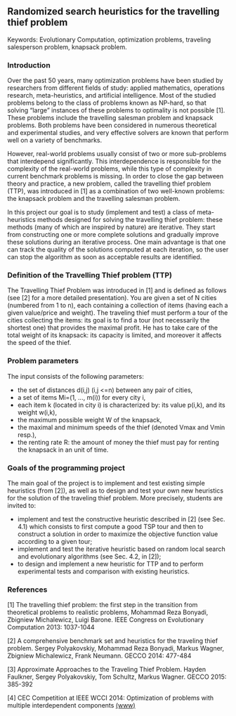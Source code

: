 ## Randomized search heuristics for the travelling thief problem

Keywords: Evolutionary Computation, optimization problems, traveling salesperson problem, knapsack problem.

### Introduction

Over the past 50 years, many optimization problems have been studied by researchers from different fields of study: applied mathematics, operations research, meta-heuristics, and artificial intelligence. Most of the studied problems belong to the class of problems known as NP-hard, so that solving “large” instances of these problems to optimality is not possible [1]. These problems include the travelling salesman problem and knapsack problems. Both problems have been considered in numerous theoretical and experimental studies, and very effective solvers are known that perform well on a variety of benchmarks.

However, real-world problems usually consist of two or more sub-problems that interdepend significantly. This interdependence is responsible for the complexity of the real-world problems, while this type of complexity in current benchmark problems is missing. In order to close the gap between theory and practice, a new problem, called the travelling thief problem (TTP), was introduced in [1] as a combination of two well-known problems: the knapsack problem and the travelling salesman problem.

In this project our goal is to study (implement and test) a class of meta-heuristics methods designed for solving the travelling thief problem: these methods (many of which are inspired by nature) are iterative. They start from constructing one or more complete solutions and gradually improve these solutions during an iterative process. One main advantage is that one can track the quality of the solutions computed at each iteration, so the user can stop the algorithm as soon as acceptable results are identified.

### Definition of the Travelling Thief problem (TTP)

The Travelling Thief Problem was introduced in [1] and is defined as follows (see [2] for a more detailed presentation). You are given a set of N cities (numbered from 1 to n), each containing a collection of items (having each a given value/price and weight). The traveling thief must perform a tour of the cities collecting the items: its goal is to find a tour (not necessarily the shortest one) that provides the maximal profit. He has to take care of the total weight of its knapsack: its capacity is limited, and moreover it affects the speed of the thief.

### Problem parameters

The input consists of the following parameters:

- the set of distances d(i,j) (i,j <=n) between any pair of cities,
- a set of items Mi=(1, ..., m(i)) for every city i,
- each item k (located in city i) is characterized by: its value p(i,k), and its weight w(i,k),
- the maximum possible weight W of the knapsack,
- the maximal and minimum speeds of the thief (denoted Vmax and Vmin resp.),
- the renting rate R: the amount of money the thief must pay for renting the knapsack in an unit of time.

### Goals of the programming project

The main goal of the project is to implement and test existing simple heuristics (from [2]), as well as to design and test your own new heuristics for the solution of the traveling thief problem. More precisely, students are invited to:

- implement and test the constructive heuristic described in [2] (see Sec. 4.1) which consists to first compute a good TSP tour and then to construct a solution in order to maximize the objective function value according to a given tour;
- implement and test the iterative heuristic based on random local search and evolutionary algorithms (see Sec. 4.2, in [2]);
- to design and implement a new heuristic for TTP and to perform experimental tests and comparison with existing heuristics.
 
### References

[1] The travelling thief problem: the first step in the transition from theoretical problems to realistic problems, Mohammad Reza Bonyadi, Zbigniew Michalewicz, Luigi Barone. IEEE Congress on Evolutionary Computation 2013: 1037-1044

[2] A comprehensive benchmark set and heuristics for the traveling thief problem. Sergey Polyakovskiy, Mohammad Reza Bonyadi, Markus Wagner, Zbigniew Michalewicz, Frank Neumann. GECCO 2014: 477-484

[3] Approximate Approaches to the Traveling Thief Problem. Hayden Faulkner, Sergey Polyakovskiy, Tom Schultz, Markus Wagner. GECCO 2015: 385-392

[4] CEC Competition at IEEE WCCI 2014: Optimization of problems with multiple interdependent components [(www)](http://cs.adelaide.edu.au/~optlog/CEC2014Comp/)
